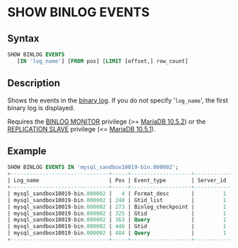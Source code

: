 # SHOW BINLOG EVENTS

## Syntax

```sql
SHOW BINLOG EVENTS
   [IN 'log_name'] [FROM pos] [LIMIT [offset,] row_count]
```

## Description

Shows the events in the [binary log](/mariadb-administration/server-monitoring-logs/binary-log). If you do not specify '`log_name`',
the first binary log is displayed.

Requires the [BINLOG MONITOR](/kb/en/grant/#binlog-monitor) privilege (&gt;= [MariaDB 10.5.2](/kb/en/mariadb-1052-release-notes/)) or the [REPLICATION SLAVE](/kb/en/grant/#replication-slave) privilege (&lt;= [MariaDB 10.5.1](/kb/en/mariadb-1051-release-notes/)).

## Example

```sql
SHOW BINLOG EVENTS IN 'mysql_sandbox10019-bin.000002';
+-------------------------------+-----+-------------------+-----------+-------------+------------------------------------------------+
| Log_name                      | Pos | Event_type        | Server_id | End_log_pos | Info                                           |
+-------------------------------+-----+-------------------+-----------+-------------+------------------------------------------------+
| mysql_sandbox10019-bin.000002 |   4 | Format_desc       |         1 |         248 | Server ver: 10.0.19-MariaDB-log, Binlog ver: 4 |
| mysql_sandbox10019-bin.000002 | 248 | Gtid_list         |         1 |         273 | []                                             |
| mysql_sandbox10019-bin.000002 | 273 | Binlog_checkpoint |         1 |         325 | mysql_sandbox10019-bin.000002                  |
| mysql_sandbox10019-bin.000002 | 325 | Gtid              |         1 |         363 | GTID 0-1-1                                     |
| mysql_sandbox10019-bin.000002 | 363 | Query             |         1 |         446 | CREATE DATABASE blog                           |
| mysql_sandbox10019-bin.000002 | 446 | Gtid              |         1 |         484 | GTID 0-1-2                                     |
| mysql_sandbox10019-bin.000002 | 484 | Query             |         1 |         571 | use `blog`; CREATE TABLE bb (id INT)           |
+-------------------------------+-----+-------------------+-----------+-------------+------------------------------------------------+
```